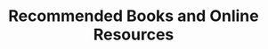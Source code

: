 ---
id: recommended-books-and-online-resources
title: Recommended Books and Online Resources
sidebar_label: Recommended Books and Online Resources
sidebar_position: 2
---